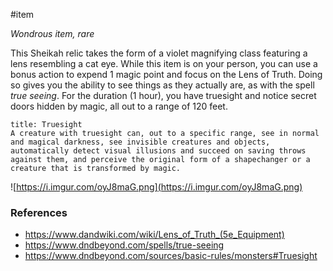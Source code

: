 #item

*Wondrous item, rare*

This Sheikah relic takes the form of a violet magnifying class featuring a lens resembling a cat eye. While this item is on your person, you can use a bonus action to expend 1 magic point and focus on the Lens of Truth. Doing so gives you the ability to see things as they actually are, as with the spell *true seeing*. For the duration (1 hour), you have truesight and notice secret doors hidden by magic, all out to a range of 120 feet.

```ad-info
title: Truesight
A creature with truesight can, out to a specific range, see in normal and magical darkness, see invisible creatures and objects, automatically detect visual illusions and succeed on saving throws against them, and perceive the original form of a shapechanger or a creature that is transformed by magic.
```

![https://i.imgur.com/oyJ8maG.png](https://i.imgur.com/oyJ8maG.png)

### References

* https://www.dandwiki.com/wiki/Lens_of_Truth_(5e_Equipment)
* https://www.dndbeyond.com/spells/true-seeing
* https://www.dndbeyond.com/sources/basic-rules/monsters#Truesight
